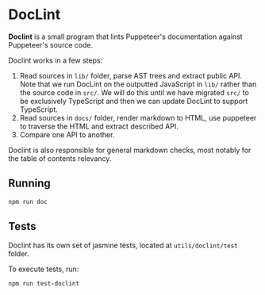 # DocLint

**Doclint** is a small program that lints Puppeteer's documentation against Puppeteer's source code.

Doclint works in a few steps:

1. Read sources in `lib/` folder, parse AST trees and extract public API. Note that we run DocLint on the outputted JavaScript in `lib/` rather than the source code in `src/`. We will do this until we have migrated `src/` to be exclusively TypeScript and then we can update DocLint to support TypeScript.
2. Read sources in `docs/` folder, render markdown to HTML, use puppeteer to traverse the HTML and extract described API.
3. Compare one API to another.

Doclint is also responsible for general markdown checks, most notably for the table of contents relevancy.

## Running

```bash
npm run doc
```

## Tests

Doclint has its own set of jasmine tests, located at `utils/doclint/test` folder.

To execute tests, run:

```bash
npm run test-doclint
```
